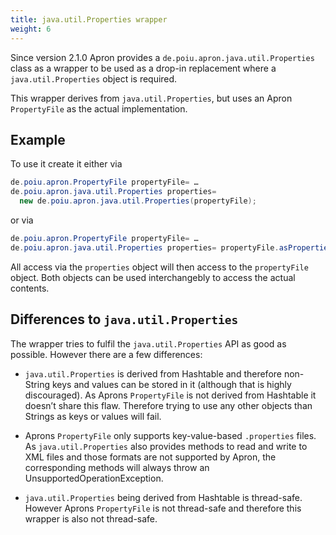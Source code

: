 ```yaml
---
title: java.util.Properties wrapper
weight: 6
---
```


Since version 2.1.0 Apron provides a
`de.poiu.apron.java.util.Properties` class as a wrapper to be used as a
drop-in replacement where a `java.util.Properties` object is required.

This wrapper derives from `java.util.Properties`, but uses an Apron
`PropertyFile` as the actual implementation.

## Example

To use it create it either via

``` java
de.poiu.apron.PropertyFile propertyFile= …
de.poiu.apron.java.util.Properties properties=
  new de.poiu.apron.java.util.Properties(propertyFile);
```

or via

``` java
de.poiu.apron.PropertyFile propertyFile= …
de.poiu.apron.java.util.Properties properties= propertyFile.asProperties();
```

All access via the `properties` object will then access to the
`propertyFile` object. Both objects can be used interchangebly to access
the actual contents.

## Differences to `java.util.Properties`

The wrapper tries to fulfil the `java.util.Properties` API as good as
possible. However there are a few differences:

  - `java.util.Properties` is derived from Hashtable and therefore
    non-String keys and values can be stored in it (although that is
    highly discouraged). As Aprons `PropertyFile` is not derived from
    Hashtable it doesn’t share this flaw. Therefore trying to use any
    other objects than Strings as keys or values will fail.

  - Aprons `PropertyFile` only supports key-value-based `.properties`
    files. As `java.util.Properties` also provides methods to read and
    write to XML files and those formats are not supported by Apron, the
    corresponding methods will always throw an
    UnsupportedOperationException.

  - `java.util.Properties` being derived from Hashtable is thread-safe.
    However Aprons `PropertyFile` is not thread-safe and therefore this
    wrapper is also not thread-safe.

